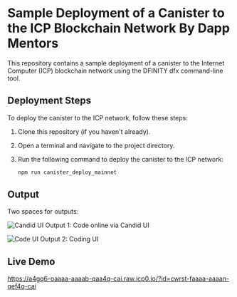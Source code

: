 # Sample Deployment of a Canister to the ICP Blockchain Network By Dapp Mentors

This repository contains a sample deployment of a canister to the Internet Computer (ICP) blockchain network using the DFINITY dfx command-line tool.

## Deployment Steps

To deploy the canister to the ICP network, follow these steps:

1. Clone this repository (if you haven't already).

2. Open a terminal and navigate to the project directory.

3. Run the following command to deploy the canister to the ICP network:

   ```sh
   npm run canister_deploy_mainnet

## Output
Two spaces for outputs:

![Candid UI](./screenshots/1.png)
Output 1: Code online via Candid UI

![Code UI](./screenshots/2.png)
Output 2: Coding UI

## Live Demo
https://a4gq6-oaaaa-aaaab-qaa4q-cai.raw.icp0.io/?id=cwrst-faaaa-aaaan-qef4q-cai
